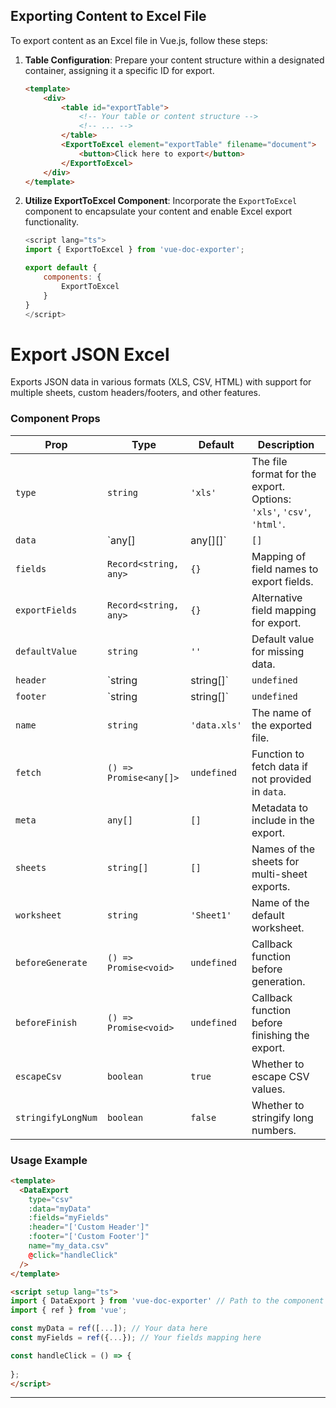 ## Exporting Content to Excel File

To export content as an Excel file in Vue.js, follow these steps:

1. **Table Configuration**: Prepare your content structure within a designated container, assigning it a specific ID for export.

    ```html
    <template>
        <div>
            <table id="exportTable">
                <!-- Your table or content structure -->
                <!-- ... -->
            </table>
            <ExportToExcel element="exportTable" filename="document">
                <button>Click here to export</button>
            </ExportToExcel>
        </div>
    </template>
    ```

2. **Utilize ExportToExcel Component**: Incorporate the `ExportToExcel` component to encapsulate your content and enable Excel export functionality.

    ```javascript
    <script lang="ts">
    import { ExportToExcel } from 'vue-doc-exporter';

    export default {
        components: {
            ExportToExcel
        }
    }
    </script>
    ```

# Export JSON Excel

Exports JSON data in various formats (XLS, CSV, HTML) with support for multiple sheets, custom headers/footers, and other features.

### Component Props

| **Prop**         | **Type**            | **Default** | **Description**                                                                 |
|------------------|---------------------|-------------|---------------------------------------------------------------------------------|
| `type`           | `string`            | `'xls'`     | The file format for the export. Options: `'xls'`, `'csv'`, `'html'`.            |
| `data`           | `any[] | any[][]`    | `[]`        | The data to be exported. Can be a single array or an array of arrays.            |
| `fields`         | `Record<string, any>` | `{}`       | Mapping of field names to export fields.                                         |
| `exportFields`   | `Record<string, any>` | `{}`       | Alternative field mapping for export.                                            |
| `defaultValue`   | `string`            | `''`        | Default value for missing data.                                                   |
| `header`         | `string | string[]` | `undefined` | Custom header(s) for the exported file.                                          |
| `footer`         | `string | string[]` | `undefined` | Custom footer(s) for the exported file.                                          |
| `name`           | `string`            | `'data.xls'` | The name of the exported file.                                                    |
| `fetch`          | `() => Promise<any[]>` | `undefined` | Function to fetch data if not provided in `data`.                                |
| `meta`           | `any[]`             | `[]`        | Metadata to include in the export.                                               |
| `sheets`         | `string[]`          | `[]`        | Names of the sheets for multi-sheet exports.                                     |
| `worksheet`      | `string`            | `'Sheet1'`  | Name of the default worksheet.                                                    |
| `beforeGenerate` | `() => Promise<void>` | `undefined` | Callback function before generation.                                             |
| `beforeFinish`   | `() => Promise<void>` | `undefined` | Callback function before finishing the export.                                   |
| `escapeCsv`      | `boolean`           | `true`      | Whether to escape CSV values.                                                     |
| `stringifyLongNum` | `boolean`         | `false`     | Whether to stringify long numbers.                                               |

### Usage Example

```html
<template>
  <DataExport
    type="csv"
    :data="myData"
    :fields="myFields"
    :header="['Custom Header']"
    :footer="['Custom Footer']"
    name="my_data.csv"
    @click="handleClick"
  />
</template>

<script setup lang="ts">
import { DataExport } from 'vue-doc-exporter' // Path to the component
import { ref } from 'vue';

const myData = ref([...]); // Your data here
const myFields = ref({...}); // Your fields mapping here

const handleClick = () => {
  
};
</script>
```

---